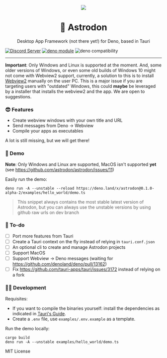 <p align="center">
	<img align="center" src="https://avatars.githubusercontent.com/u/97196209?s=200&v=4"  />
	<br>
    <h1 align="center">🦕 Astrodon  </h1>
    <p align="center">Desktop App Framework (not there yet!) for Deno, based in Tauri</p>
</p>

[![Discord Server](https://discordapp.com/api/guilds/928673465882513430/widget.png)](https://discord.gg/adYYqHHDBA)
[![deno module](https://shield.deno.dev/x/astrodon)](https://deno.land/x/astrodon)
![deno compatibility](https://shield.deno.dev/deno/^1.17)

---

**Important**: Only Windows and Linux is supported at the moment. And, some older versions of Windows, or even some old builds of Windows 10 might not come with Webview2 support, currently, a solution to this is to install [Webview2](https://developer.microsoft.com/en-us/microsoft-edge/webview2/#download-section) manually on the user PC. This is a major issue if you are targeting users with "outdated" Windows, this could **maybe** be leveraged by a installer that installs the webview2 and the app. We are open to suggestions.

### 😎 Features

- Create webview windows with your own title and URL
- Send messages from Deno -> Webview
- Compile your apps as executables

A lot is still missing, but we will get there!

### 🎁 Demo

**Note**: Only Windows and Linux are supported, MacOS isn't supported **yet** (see https://github.com/astrodon/astrodon/issues/11)

Easily run the demo:

```
deno run -A --unstable --reload https://deno.land/x/astrodon@0.1.0-alpha-2/examples/hello_world/demo.ts
```

> This snippet always contains the most stable latest version of Astrodon, but you can always use the unstable versions by using github raw urls on dev branch

### 📜 To-do

- [ ] Port more features from Tauri
- [ ] Create a Tauri context on the fly instead of relying in `tauri.conf.json`
- [ ] An optional cli to create and manage Astrodon projects
- [ ] Support MacOS
- [ ] Support Webview -> Deno messages (waiting for https://github.com/denoland/deno/pull/13162)
- [ ] Fix https://github.com/tauri-apps/tauri/issues/3172 instead of relying on a fork

### 👩‍💻 Development

Requisites:

- If you want to compile the binaries yourself: install the dependencies as
  indicated in
  [Tauri's Guide](https://tauri.studio/en/docs/getting-started/intro).
- Create a `.env` file, use `examples/.env.example` as a template.

Run the demo locally:

```
cargo build
deno run -A --unstable examples/hello_world/demo.ts
```

MIT License
